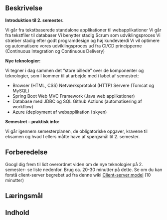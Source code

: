 ## Beskrivelse
**Introduktion til  2. semester.**

Vi går fra tekstbaserede standalone applikationer til webapplikationer
Vi går fra tekstfiler til databaser
Vi benytter stadig Scrum som udviklingsproces
Vi stræber stadig efter godt programdesign og høj kundeværdi
Vi vil optimere og automatisere vores udviklingsproces ud fra CI/CD principperne (Continuous Integration og Continuous Delivery)

**Nye teknologier:**

Vi tegner i dag sammen det “store billede” over de komponenter og teknologier, som I kommer til at arbejde med i løbet af semestret:

 - Browser (HTML, CSS) Netværksprotokol (HTTP) Servere (Tomcat og MySQL)
  - Spring Boot Web MVC Framework (Java web applikationer)
  -  Database med
   JDBC og SQL Github Actions (automatisering af workflow)
   - Azure (deployment af webapplikation i skyen)

**Semestret – praktisk info:**

Vi går igennem semesterplanen, de obligatoriske opgaver, kravene til eksamen og hvad I ellers måtte have af spørgsmål til 2. semester.

## Forberedelse
Googl dig frem til lidt overordnet viden om de nye teknologier på 2. semester- se liste nedenfor. Brug ca. 20-30 minutter på dette.
Se om du kan forstå client-server begrebet ud fra denne wiki [Client-server model](https://en.wikipedia.org/wiki/Client–server_model) (10  minutter)
## Læringsmål

## Indhold



<!--stackedit_data:
eyJoaXN0b3J5IjpbMTU4NDgxNjUxMV19
-->
